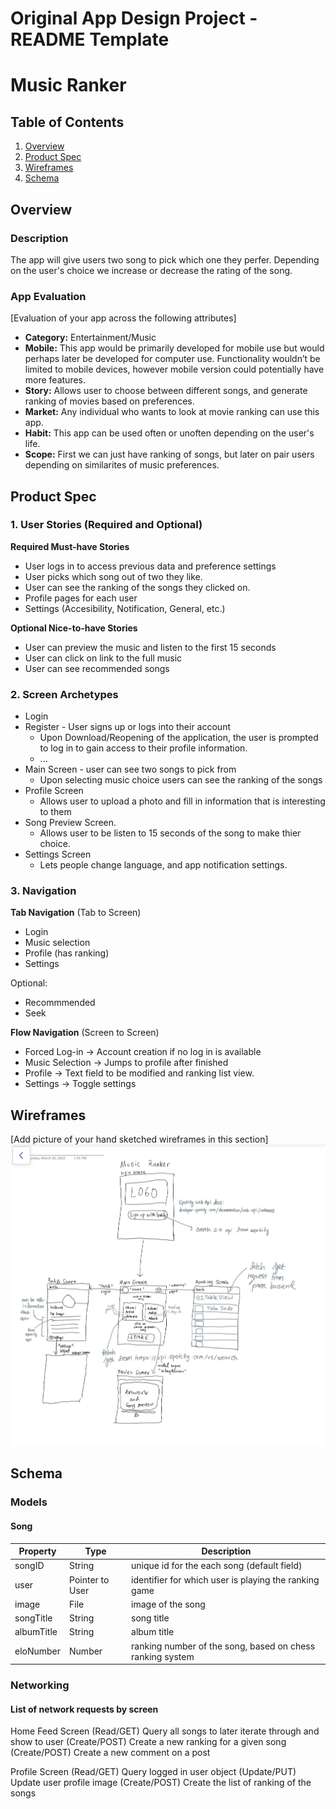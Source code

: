 Original App Design Project - README Template
===

# Music Ranker

## Table of Contents
1. [Overview](#Overview)
1. [Product Spec](#Product-Spec)
1. [Wireframes](#Wireframes)
2. [Schema](#Schema)

## Overview
### Description
The app will give users two song to pick which one they perfer. Depending on the user's choice we increase or decrease the rating of the song.

### App Evaluation
[Evaluation of your app across the following attributes]
- **Category:** Entertainment/Music
- **Mobile:** This app would be primarily developed for mobile use but would perhaps later be developed for computer use. Functionality wouldn’t be limited to mobile devices, however mobile version could potentially have more features.
- **Story:** Allows user to choose between different songs, and generate ranking of movies based on preferences.
- **Market:** Any individual who wants to look at movie ranking can use this app.
- **Habit:** This app can be used often or unoften depending on the user's life.
- **Scope:** First we can just have ranking of songs, but later on pair users depending on similarites of music preferences. 

## Product Spec

### 1. User Stories (Required and Optional)

**Required Must-have Stories**

* User logs in to access previous data and preference settings
* User picks which song out of two they like.
* User can see the ranking of the songs they clicked on.
* Profile pages for each user
* Settings (Accesibility, Notification, General, etc.)

**Optional Nice-to-have Stories**

* User can preview the music and listen to the first 15 seconds
* User can click on link to the full music 
* User can see recommended songs

### 2. Screen Archetypes

* Login 
* Register - User signs up or logs into their account
   * Upon Download/Reopening of the application, the user is prompted to log in to gain access to their profile information.
   * ...
* Main Screen - user can see two songs to pick from 
   * Upon selecting music choice users can see the ranking of the songs
* Profile Screen 
   * Allows user to upload a photo and fill in information that is interesting to them
* Song Preview Screen.
   * Allows user to be listen to 15 seconds of the song to make thier choice.
* Settings Screen
   * Lets people change language, and app notification settings.


### 3. Navigation

**Tab Navigation** (Tab to Screen)

* Login 
* Music selection
* Profile (has ranking)
* Settings

Optional:
* Recommmended 
* Seek

**Flow Navigation** (Screen to Screen)

* Forced Log-in -> Account creation if no log in is available
* Music Selection -> Jumps to profile after finished
* Profile -> Text field to be modified and ranking list view. 
* Settings -> Toggle settings

## Wireframes
[Add picture of your hand sketched wireframes in this section]
<img src="assets/images/wireframe.jpg" width=600>

## Schema 
### Models
#### Song

   | Property      | Type     | Description |
   | ------------- | -------- | ------------|
   | songID        | String   | unique id for the each song (default field) |
   | user          | Pointer to User| identifier for which user is playing the ranking game |
   | image         | File     | image of the song |
   | songTitle     | String   | song title |
   | albumTitle    | String   | album title |
   | eloNumber     | Number   | ranking number of the song, based on chess ranking system |
   
### Networking
#### List of network requests by screen

Home Feed Screen
(Read/GET) Query all songs to later iterate through and show to user
(Create/POST) Create a new ranking for a given song
(Create/POST) Create a new comment on a post

Profile Screen
(Read/GET) Query logged in user object
(Update/PUT) Update user profile image
(Create/POST) Create the list of ranking of the songs

